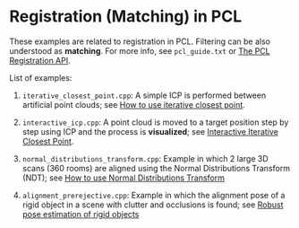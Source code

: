 # Registration (Matching) in PCL

These examples are related to registration in PCL.
Filtering can be also understood as **matching**.
For more info, see `pcl_guide.txt` or
[The PCL Registration API](https://pcl.readthedocs.io/projects/tutorials/en/latest/registration_api.html#registration-api).

List of examples:

1. `iterative_closest_point.cpp`: A simple ICP is performed between artificial point clouds; see [How to use iterative closest point](https://pcl.readthedocs.io/projects/tutorials/en/latest/iterative_closest_point.html#iterative-closest-point).

2. `interactive_icp.cpp`: A point cloud is moved to a target position step by step using ICP and the process is **visualized**; see [Interactive Iterative Closest Point](https://pcl.readthedocs.io/projects/tutorials/en/latest/interactive_icp.html#interactive-icp).

3. `normal_distributions_transform.cpp`: Example in which 2 large 3D scans (360 rooms) are aligned using the Normal Distributions Transform (NDT); see [How to use Normal Distributions Transform](https://pcl.readthedocs.io/projects/tutorials/en/latest/normal_distributions_transform.html#normal-distributions-transform)

4. `alignment_prerejective.cpp`: Example in which the alignment pose of a rigid object in a scene with clutter and occlusions is found; see [Robust pose estimation of rigid objects](https://pcl.readthedocs.io/projects/tutorials/en/latest/alignment_prerejective.html#alignment-prerejective)
